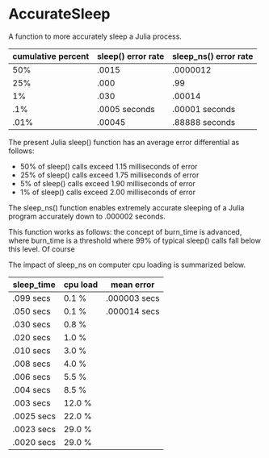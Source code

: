 # AccurateSleep
A function to more accurately sleep a Julia process.

cumulative percent     |  sleep() error rate     | sleep_ns() error rate
---------------------  |  --------------------   | -------------------
50%                    |  .0015                  |    .0000012
25%                    |  .000                   |  .99
1%                     |  .030                   |  .00014
.1%                    |  .0005 seconds          | .00001 seconds
.01%                   |  .00045                 | .88888 seconds

The present Julia sleep() function has an average error differential as follows:

  * 50% of sleep() calls exceed 1.15 milliseconds of error
  * 25% of sleep() calls exceed 1.75 milliseconds of error
  * 5% of sleep() calls exceed 1.90 milliseconds of error
  * 1% of sleep() calls exceed 2.00 milliseconds of error 

The sleep_ns() function enables extremely accurate sleeping of a Julia program accurately down to .000002 seconds.

This function works as follows: 
  the concept of burn_time is advanced, where burn_time  is a threshold where 99% of typical sleep() calls fall below this level.  Of course

The impact of sleep_ns on computer cpu loading is summarized below.

sleep_time   |        cpu load   | mean error
-----------  |        --------   | ----------
  .099 secs  |         0.1 %     |  .000003 secs
  .050 secs  |         0.1 %     |  .000014 secs
  .030 secs  |         0.8 %
  .020 secs  |         1.0 %
  .010 secs  |         3.0 %
  .008 secs  |         4.0 %
  .006 secs  |         5.5 %
  .004 secs  |         8.5 %
  .003 secs  |        12.0 %
  .0025 secs |        22.0 %
  .0023 secs |        29.0 %
  .0020 secs |        29.0 %
  
